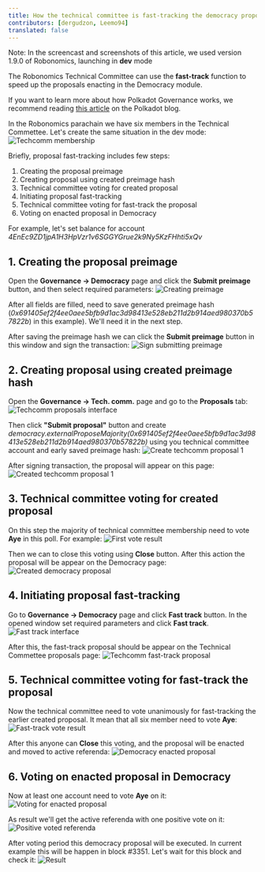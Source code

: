 ```yaml
---
title: How the technical committee is fast-tracking the democracy proposals
contributors: [dergudzon, Leemo94]
translated: false
---
```


Note: In the screencast and screenshots of this article, we used version 1.9.0 of Robonomics, launching in **dev** mode

The Robonomics Technical Committee can use the **fast-track** function to speed up the proposals enacting in the Democracy module.

If you want to learn more about how Polkadot Governance works, we recommend reading [this article](https://polkadot.network/blog/polkadot-governance/) on the Polkadot blog.

In the Robonomics parachain we have six members in the Technical Commettee. Let's create the same situation in the dev mode:
![Techcomm membership](../images/technical-committee-fast-track/techcomm_membership.png)

Briefly, proposal fast-tracking includes few steps:
1. Creating the proposal preimage
2. Creating proposal using created preimage hash
3. Technical committee voting for created proposal
4. Initiating proposal fast-tracking 
5. Technical committee voting for fast-track the proposal
6. Voting on enacted proposal in Democracy

For example, let's set balance for account *4EnEc9ZD1jpA1H3HpVzr1v6SGGYGrue2k9Ny5KzFHhti5xQv*

## 1. Creating the proposal preimage
Open the **Governance -> Democracy** page and click the **Submit preimage** button, and then select required parameters:
![Creating preimage](../images/technical-committee-fast-track/creating_preimage.png)

After all fields are filled, need to save generated preimage hash (*0x691405ef2f4ee0aee5bfb9d1ac3d98413e528eb211d2b914aed980370b57822b*) in this example). We'll need it in the next step.

After saving the preimage hash we can click the **Submit preimage** button in this window and sign the transaction:
![Sign submitting preimage](../images/technical-committee-fast-track/sign_submitting_preimage.png)


## 2. Creating proposal using created preimage hash
Open the **Governance -> Tech. comm.** page and go to the **Proposals** tab:
![Techcomm proposals interface](../images/technical-committee-fast-track/techcomm_proposals_interface.png)

Then click **"Submit proposal"** button and create *democracy.externalProposeMajority(0x691405ef2f4ee0aee5bfb9d1ac3d98413e528eb211d2b914aed980370b57822b)* using you technical committee account and early saved preimage hash:
![Create techcomm proposal 1](../images/technical-committee-fast-track/create_techcomm_proposal_1.png)

After signing transaction, the proposal will appear on this page:
![Created techcomm proposal 1](../images/technical-committee-fast-track/created_techcomm_proposal_1.png)

## 3. Technical committee voting for created proposal
On this step the majority of technical committee membership need to vote **Aye** in this poll. For example:
![First vote result](../images/technical-committee-fast-track/first_vote_result.png)

Then we can to close this voting using **Close** button. After this action the proposal will be appear on the Democracy page:
![Created democracy proposal](../images/technical-committee-fast-track/created_democracy_proposal.png)


## 4. Initiating proposal fast-tracking
Go to **Governance -> Democracy** page and click **Fast track** button. In the opened window set required parameters and click **Fast track**.
![Fast track interface](../images/technical-committee-fast-track/fast_track_interface.png)

After this, the fast-track proposal should be appear on the Technical Commettee proposals page:
![Techcomm fast-track proposal](../images/technical-committee-fast-track/techcomm_fasttrack_proposal.png)


## 5. Technical committee voting for fast-track the proposal
Now the technical committee need to vote unanimously for fast-tracking the earlier created proposal. It mean that all six member need to vote **Aye**:
![Fast-track vote result](../images/technical-committee-fast-track/fasttrack_vote_result.png)

After this anyone can **Close** this voting, and the proposal will be enacted and moved to active referenda:
![Democracy enacted proposal](../images/technical-committee-fast-track/democracy_enacted_proposal.png)


## 6. Voting on enacted proposal in Democracy
Now at least one account need to vote **Aye** on it:
![Voting for enacted proposal](../images/technical-committee-fast-track/voting_for_enacted_proposal.png)

As result we'll get the active referenda with one positive vote on it:
![Positive voted referenda](../images/technical-committee-fast-track/positive_voted_referenda.png)

After voting period this democracy proposal will be executed. In current example this will be happen in block #3351. Let's wait for this block and check it:
![Result](../images/technical-committee-fast-track/result.png)
